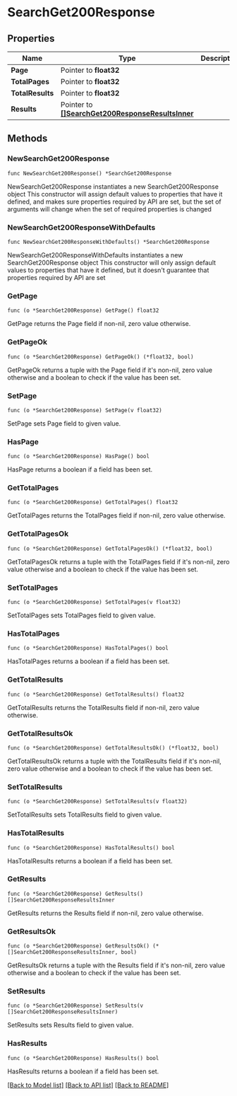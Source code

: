 # SearchGet200Response

## Properties

Name | Type | Description | Notes
------------ | ------------- | ------------- | -------------
**Page** | Pointer to **float32** |  | [optional] 
**TotalPages** | Pointer to **float32** |  | [optional] 
**TotalResults** | Pointer to **float32** |  | [optional] 
**Results** | Pointer to [**[]SearchGet200ResponseResultsInner**](SearchGet200ResponseResultsInner.md) |  | [optional] 

## Methods

### NewSearchGet200Response

`func NewSearchGet200Response() *SearchGet200Response`

NewSearchGet200Response instantiates a new SearchGet200Response object
This constructor will assign default values to properties that have it defined,
and makes sure properties required by API are set, but the set of arguments
will change when the set of required properties is changed

### NewSearchGet200ResponseWithDefaults

`func NewSearchGet200ResponseWithDefaults() *SearchGet200Response`

NewSearchGet200ResponseWithDefaults instantiates a new SearchGet200Response object
This constructor will only assign default values to properties that have it defined,
but it doesn't guarantee that properties required by API are set

### GetPage

`func (o *SearchGet200Response) GetPage() float32`

GetPage returns the Page field if non-nil, zero value otherwise.

### GetPageOk

`func (o *SearchGet200Response) GetPageOk() (*float32, bool)`

GetPageOk returns a tuple with the Page field if it's non-nil, zero value otherwise
and a boolean to check if the value has been set.

### SetPage

`func (o *SearchGet200Response) SetPage(v float32)`

SetPage sets Page field to given value.

### HasPage

`func (o *SearchGet200Response) HasPage() bool`

HasPage returns a boolean if a field has been set.

### GetTotalPages

`func (o *SearchGet200Response) GetTotalPages() float32`

GetTotalPages returns the TotalPages field if non-nil, zero value otherwise.

### GetTotalPagesOk

`func (o *SearchGet200Response) GetTotalPagesOk() (*float32, bool)`

GetTotalPagesOk returns a tuple with the TotalPages field if it's non-nil, zero value otherwise
and a boolean to check if the value has been set.

### SetTotalPages

`func (o *SearchGet200Response) SetTotalPages(v float32)`

SetTotalPages sets TotalPages field to given value.

### HasTotalPages

`func (o *SearchGet200Response) HasTotalPages() bool`

HasTotalPages returns a boolean if a field has been set.

### GetTotalResults

`func (o *SearchGet200Response) GetTotalResults() float32`

GetTotalResults returns the TotalResults field if non-nil, zero value otherwise.

### GetTotalResultsOk

`func (o *SearchGet200Response) GetTotalResultsOk() (*float32, bool)`

GetTotalResultsOk returns a tuple with the TotalResults field if it's non-nil, zero value otherwise
and a boolean to check if the value has been set.

### SetTotalResults

`func (o *SearchGet200Response) SetTotalResults(v float32)`

SetTotalResults sets TotalResults field to given value.

### HasTotalResults

`func (o *SearchGet200Response) HasTotalResults() bool`

HasTotalResults returns a boolean if a field has been set.

### GetResults

`func (o *SearchGet200Response) GetResults() []SearchGet200ResponseResultsInner`

GetResults returns the Results field if non-nil, zero value otherwise.

### GetResultsOk

`func (o *SearchGet200Response) GetResultsOk() (*[]SearchGet200ResponseResultsInner, bool)`

GetResultsOk returns a tuple with the Results field if it's non-nil, zero value otherwise
and a boolean to check if the value has been set.

### SetResults

`func (o *SearchGet200Response) SetResults(v []SearchGet200ResponseResultsInner)`

SetResults sets Results field to given value.

### HasResults

`func (o *SearchGet200Response) HasResults() bool`

HasResults returns a boolean if a field has been set.


[[Back to Model list]](../README.md#documentation-for-models) [[Back to API list]](../README.md#documentation-for-api-endpoints) [[Back to README]](../README.md)



